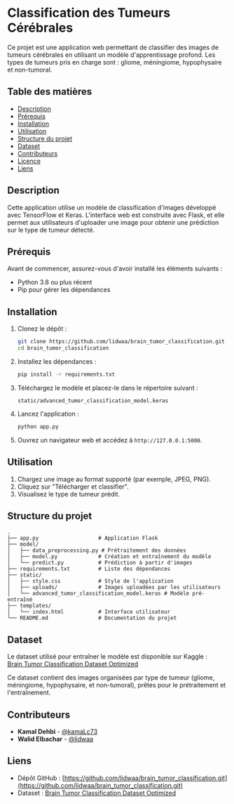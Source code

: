 # Classification des Tumeurs Cérébrales

Ce projet est une application web permettant de classifier des images de tumeurs cérébrales en utilisant un modèle d'apprentissage profond. Les types de tumeurs pris en charge sont : gliome, méningiome, hypophysaire et non-tumoral.

## Table des matières

- [Description](#description)
- [Prérequis](#prérequis)
- [Installation](#installation)
- [Utilisation](#utilisation)
- [Structure du projet](#structure-du-projet)
- [Dataset](#dataset)
- [Contributeurs](#contributeurs)
- [Licence](#licence)
- [Liens](#liens)

## Description

Cette application utilise un modèle de classification d'images développé avec TensorFlow et Keras. L'interface web est construite avec Flask, et elle permet aux utilisateurs d'uploader une image pour obtenir une prédiction sur le type de tumeur détecté.

## Prérequis

Avant de commencer, assurez-vous d'avoir installé les éléments suivants :

- Python 3.8 ou plus récent
- Pip pour gérer les dépendances

## Installation

1. Clonez le dépôt :
   ```bash
   git clone https://github.com/lidwaa/brain_tumor_classification.git
   cd brain_tumor_classification
   ```

2. Installez les dépendances :
   ```bash
   pip install -r requirements.txt
   ```

3. Téléchargez le modèle et placez-le dans le répertoire suivant :
   ```
   static/advanced_tumor_classification_model.keras
   ```

4. Lancez l'application :
   ```bash
   python app.py
   ```

5. Ouvrez un navigateur web et accédez à `http://127.0.0.1:5000`.

## Utilisation

1. Chargez une image au format supporté (par exemple, JPEG, PNG).
2. Cliquez sur "Télécharger et classifier".
3. Visualisez le type de tumeur prédit.

## Structure du projet

```
.
├── app.py                   # Application Flask
├── model/
│   ├── data_preprocessing.py # Prétraitement des données
│   ├── model.py             # Création et entraînement du modèle
│   └── predict.py           # Prédiction à partir d'images
├── requirements.txt         # Liste des dépendances
├── static/
│   ├── style.css            # Style de l'application
│   ├── uploads/             # Images uploadées par les utilisateurs
│   └── advanced_tumor_classification_model.keras # Modèle pré-entraîné
├── templates/
│   └── index.html           # Interface utilisateur
└── README.md                # Documentation du projet
```

## Dataset

Le dataset utilisé pour entraîner le modèle est disponible sur Kaggle :  
[Brain Tumor Classification Dataset Optimized](https://www.kaggle.com/datasets/kamaldehbi/brain-tumor-classification-dataset-optimized/data)

Ce dataset contient des images organisées par type de tumeur (gliome, méningiome, hypophysaire, et non-tumoral), prêtes pour le prétraitement et l'entraînement.

## Contributeurs

- **Kamal Dehbi** - [@kamaLc73](https://github.com/kamaLc73)  
- **Walid Elbachar** - [@lidwaa](https://github.com/lidwaa)

## Liens

- Dépôt GitHub : [https://github.com/lidwaa/brain_tumor_classification.git](https://github.com/lidwaa/brain_tumor_classification.git)  
- Dataset : [Brain Tumor Classification Dataset Optimized](https://www.kaggle.com/datasets/kamaldehbi/brain-tumor-classification-dataset-optimized/data)
